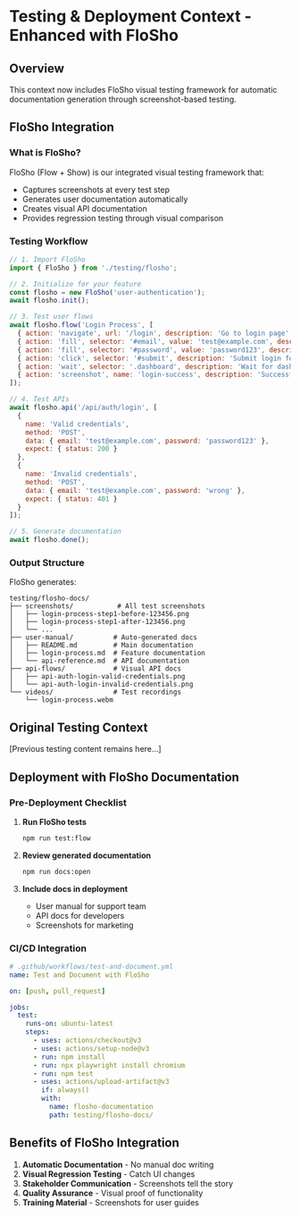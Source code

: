 # Testing & Deployment Context - Enhanced with FloSho

## Overview

This context now includes FloSho visual testing framework for automatic documentation generation through screenshot-based testing.

## FloSho Integration

### What is FloSho?

FloSho (Flow + Show) is our integrated visual testing framework that:
- Captures screenshots at every test step
- Generates user documentation automatically
- Creates visual API documentation
- Provides regression testing through visual comparison

### Testing Workflow

```javascript
// 1. Import FloSho
import { FloSho } from './testing/flosho';

// 2. Initialize for your feature
const flosho = new FloSho('user-authentication');
await flosho.init();

// 3. Test user flows
await flosho.flow('Login Process', [
  { action: 'navigate', url: '/login', description: 'Go to login page' },
  { action: 'fill', selector: '#email', value: 'test@example.com', description: 'Enter email' },
  { action: 'fill', selector: '#password', value: 'password123', description: 'Enter password' },
  { action: 'click', selector: '#submit', description: 'Submit login form' },
  { action: 'wait', selector: '.dashboard', description: 'Wait for dashboard' },
  { action: 'screenshot', name: 'login-success', description: 'Successful login' }
]);

// 4. Test APIs
await flosho.api('/api/auth/login', [
  {
    name: 'Valid credentials',
    method: 'POST',
    data: { email: 'test@example.com', password: 'password123' },
    expect: { status: 200 }
  },
  {
    name: 'Invalid credentials',
    method: 'POST',
    data: { email: 'test@example.com', password: 'wrong' },
    expect: { status: 401 }
  }
]);

// 5. Generate documentation
await flosho.done();
```

### Output Structure

FloSho generates:

```
testing/flosho-docs/
├── screenshots/           # All test screenshots
│   ├── login-process-step1-before-123456.png
│   ├── login-process-step1-after-123456.png
│   └── ...
├── user-manual/          # Auto-generated docs
│   ├── README.md         # Main documentation
│   ├── login-process.md  # Feature documentation
│   └── api-reference.md  # API documentation
├── api-flows/            # Visual API docs
│   ├── api-auth-login-valid-credentials.png
│   └── api-auth-login-invalid-credentials.png
└── videos/               # Test recordings
    └── login-process.webm
```

## Original Testing Context

[Previous testing content remains here...]

## Deployment with FloSho Documentation

### Pre-Deployment Checklist

1. **Run FloSho tests**
   ```bash
   npm run test:flow
   ```

2. **Review generated documentation**
   ```bash
   npm run docs:open
   ```

3. **Include docs in deployment**
   - User manual for support team
   - API docs for developers
   - Screenshots for marketing

### CI/CD Integration

```yaml
# .github/workflows/test-and-document.yml
name: Test and Document with FloSho

on: [push, pull_request]

jobs:
  test:
    runs-on: ubuntu-latest
    steps:
      - uses: actions/checkout@v3
      - uses: actions/setup-node@v3
      - run: npm install
      - run: npx playwright install chromium
      - run: npm test
      - uses: actions/upload-artifact@v3
        if: always()
        with:
          name: flosho-documentation
          path: testing/flosho-docs/
```

## Benefits of FloSho Integration

1. **Automatic Documentation** - No manual doc writing
2. **Visual Regression Testing** - Catch UI changes
3. **Stakeholder Communication** - Screenshots tell the story
4. **Quality Assurance** - Visual proof of functionality
5. **Training Material** - Screenshots for user guides